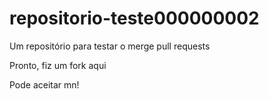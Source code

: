 # repositorio-teste000000002
Um repositório para testar o merge pull requests

Pronto, fiz um fork aqui

Pode aceitar mn!

